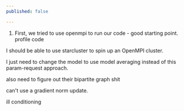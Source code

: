 ```yaml
---
published: false

---
```


1. First, we tried to use openmpi to run our code - good starting point. 
profile code

I should be able to use starcluster to spin up an OpenMPI cluster. 

I just need to change the model to use model averaging instead of this param-request approach. 

also need to figure out their bipartite graph shit

can't use a gradient norm update.

ill conditioning
